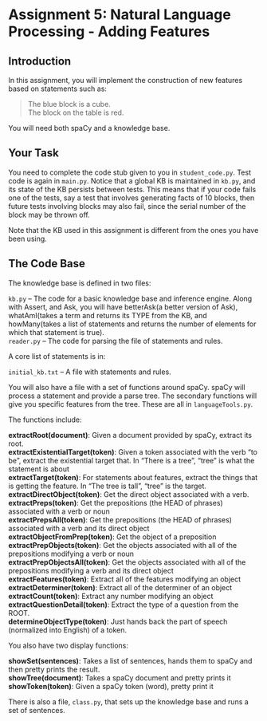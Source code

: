 # Assignment 5: Natural Language Processing - Adding Features


## Introduction

In this assignment, you will implement the construction of new features 
based on statements such as:

> The blue block is a cube. \
> The block on the table is red.

You will need both spaCy and a knowledge base. 

## Your Task

You need to complete the code stub given to you in `student_code.py`. 
Test code is again in `main.py`. Notice that a global KB 
is maintained in `kb.py`, and its state of the KB persists between tests. 
This means that if your code fails one of the tests, say a test that 
involves generating facts of 10 blocks, then future tests involving blocks may 
also fail, since the serial number of the block may be thrown off.     

Note that the KB used in this assignment is different from the ones you 
have been using. 

## The Code Base

The knowledge base is defined in two files:

 
`kb.py` – The code for a basic knowledge base and inference engine. Along with Assert, and Ask, you will have betterAsk(a better version of Ask), whatAmI(takes a term and returns its TYPE from the KB, and howMany(takes a list of statements and returns the number of elements for which that statement is true). \
`reader.py` – The code for parsing the file of statements and rules. 


A core list of statements is in:

`initial_kb.txt` – A file with statements and rules.


You will also have a file with a set of functions around spaCy.  spaCy will process a statement and provide a parse tree.  The secondary functions will give you specific features from the tree. These are all in `languageTools.py`.

The functions include:

**extractRoot(document)**: Given a document provided by spaCy, extract its root. \
**extractExistentialTarget(token)**: Given a token associated with the verb “to be”, extract the existential target that.  In “There is a tree”, “tree” is what the statement is about \
**extractTarget(token)**: For statements about features, extract the things that is getting the feature. In “The tree is tall”, “tree” is the target. \
**extractDirectObject(token)**: Get the direct object associated with a verb. \
**extractPreps(token)**: Get the prepositions (the HEAD of phrases) associated with a verb or noun \
**extractPrepsAll(token)**: Get the prepositions (the HEAD of phrases) associated with a verb and its direct object \
**extractObjectFromPrep(token)**: Get the object of a preposition \
**extractPrepObjects(token)**: Get the objects associated with all of the prepositions modifying a verb or noun \
**extractPrepObjectsAll(token)**: Get the objects associated with all of the prepositions modifying a verb and its direct object \
**extractFeatures(token)**: Extract all of the features modifying an object \
**extractDeterminer(token)**: Extract all of the determiner of an object \
**extractCount(token)**: Extract any number modifying an object \
**extractQuestionDetail(token)**: Extract the type of a question from the ROOT. \
**determineObjectType(token)**: Just hands back the part of speech (normalized into English) of a token. 

You also have two display functions:

**showSet(sentences)**: Takes a list of sentences, hands them to spaCy and then pretty prints the result. \
**showTree(document)**: Takes a spaCy document and pretty prints it \
**showToken(token)**: Given a spaCy token (word), pretty print it 


There is also a file, `class.py`, that sets up the knowledge base and runs a set of sentences.


